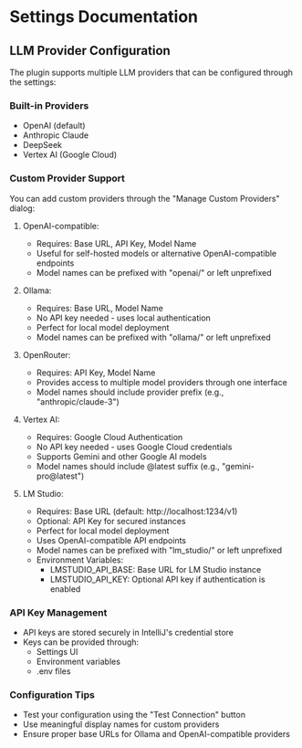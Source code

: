 # Settings Documentation

## LLM Provider Configuration

The plugin supports multiple LLM providers that can be configured through the settings:

### Built-in Providers
- OpenAI (default)
- Anthropic Claude
- DeepSeek
- Vertex AI (Google Cloud)

### Custom Provider Support
You can add custom providers through the "Manage Custom Providers" dialog:

1. OpenAI-compatible:
   - Requires: Base URL, API Key, Model Name
   - Useful for self-hosted models or alternative OpenAI-compatible endpoints
   - Model names can be prefixed with "openai/" or left unprefixed

2. Ollama:
   - Requires: Base URL, Model Name
   - No API key needed - uses local authentication
   - Perfect for local model deployment
   - Model names can be prefixed with "ollama/" or left unprefixed

3. OpenRouter:
   - Requires: API Key, Model Name
   - Provides access to multiple model providers through one interface
   - Model names should include provider prefix (e.g., "anthropic/claude-3")

4. Vertex AI:
   - Requires: Google Cloud Authentication
   - No API key needed - uses Google Cloud credentials
   - Supports Gemini and other Google AI models
   - Model names should include @latest suffix (e.g., "gemini-pro@latest")

5. LM Studio:
   - Requires: Base URL (default: http://localhost:1234/v1)
   - Optional: API Key for secured instances
   - Perfect for local model deployment
   - Uses OpenAI-compatible API endpoints
   - Model names can be prefixed with "lm_studio/" or left unprefixed
   - Environment Variables:
     - LMSTUDIO_API_BASE: Base URL for LM Studio instance
     - LMSTUDIO_API_KEY: Optional API key if authentication is enabled

### API Key Management
- API keys are stored securely in IntelliJ's credential store
- Keys can be provided through:
  - Settings UI
  - Environment variables
  - .env files

### Configuration Tips
- Test your configuration using the "Test Connection" button
- Use meaningful display names for custom providers
- Ensure proper base URLs for Ollama and OpenAI-compatible providers
